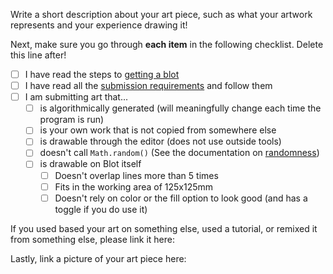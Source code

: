 Write a short description about your art piece, such as what your artwork represents and your experience drawing it!

Next, make sure you go through **each item** in the following checklist. Delete this line after!

- [ ] I have read the steps to [getting a blot](https://github.com/hackclub/blot/blob/main/docs/GET_A_BLOT.md)
- [ ] I have read all the [submission requirements](https://blot.hackclub.com/submitting) and follow them 
- [ ] I am submitting art that...
  - [ ] is algorithmically generated (will meaningfully change each time the program is run)
  - [ ] is your own work that is not copied from somewhere else
  - [ ] is drawable through the editor (does not use outside tools)
  - [ ] doesn't call `Math.random()` (See the documentation on [randomness](https://github.com/hackclub/blot/blob/main/public/TOOLKIT.md#randomness))
  - [ ] is drawable on Blot itself
    - [ ] Doesn't overlap lines more than 5 times
    - [ ] Fits in the working area of 125x125mm
    - [ ] Doesn't rely on color or the fill option to look good (and has a toggle if you do use it)

If you used based your art on something else, used a tutorial, or remixed it from something else, please link it here:

Lastly, link a picture of your art piece here:
